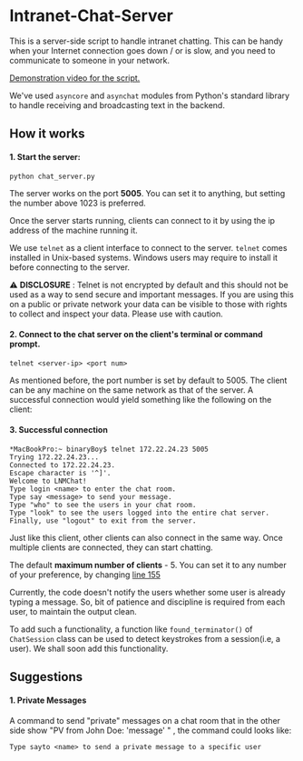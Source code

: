 # Intranet-Chat-Server
This is a server-side script to handle intranet chatting. This can be handy when your Internet connection goes down / or is slow, and you need to communicate to someone in your network. 

[Demonstration video for the script.](https://www.dropbox.com/s/qc16p5bleyewq3h/Demo.mp4?dl=0)

We've used `asyncore` and `asynchat` modules from Python's standard library to handle receiving and broadcasting text in the backend. 

## How it works
#### 1. Start the server:
```
python chat_server.py
```
The server works on the port **5005**. You can set it to anything, but setting the number above 1023 is preferred. 

Once the server starts running, clients can connect to it by using the ip address of the machine running it.

We use `telnet` as a client interface to connect to the server. `telnet` comes installed in Unix-based systems. Windows users may require to install it before connecting to the server.

:warning: **DISCLOSURE** : Telnet is not encrypted by default and this should not be used as a way to send secure and important messages. If you are using this on a public or private network your data can be visible to those with rights to collect and inspect your data. Please use with caution.

#### 2. Connect to the chat server on the client's terminal or command prompt.
```
telnet <server-ip> <port num>
```

As mentioned before, the port number is set by default to 5005. The client can be any machine on the same network as that of the server. A successful connection would yield something like the following on the client:

#### 3. Successful connection
```
*MacBookPro:~ binaryBoy$ telnet 172.22.24.23 5005
Trying 172.22.24.23...
Connected to 172.22.24.23.
Escape character is '^]'.
Welcome to LNMChat!
Type login <name> to enter the chat room.
Type say <message> to send your message.
Type "who" to see the users in your chat room.
Type "look" to see the users logged into the entire chat server.
Finally, use "logout" to exit from the server.
```
Just like this client, other clients can also connect in the same way. Once multiple clients are connected, they can start chatting. 

The default **maximum number of clients**  - 5.
You can set it to any number of your preference, by changing [line 155](https://github.com/Pin4in/Intranet-Chat-Server/blob/master/chat_server.py#L155)


Currently, the code doesn't notify the users whether some user is already typing a message. So,  bit of patience and discipline is required from each user, to maintain the output clean.

To add such a functionality, a function like `found_terminator()` of `ChatSession` class can be used to detect keystrokes from a session(i.e, a user). We shall soon add this functionality.

## Suggestions

#### 1. Private Messages
A command to send "private" messages on a chat room that in the other side show "PV from John Doe: 'message' "  , the command could looks like:

```
Type sayto <name> to send a private message to a specific user
  
```
